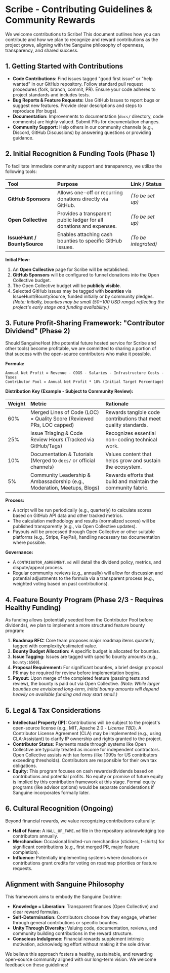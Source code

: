 # Scribe - Contributing Guidelines & Community Rewards

We welcome contributions to Scribe! This document outlines how you can contribute and how we plan to recognize and reward contributions as the project grows, aligning with the Sanguine philosophy of openness, transparency, and shared success.

## 1. Getting Started with Contributions

*   **Code Contributions:** Find issues tagged "good first issue" or "help wanted" in our GitHub repository. Follow standard pull request procedures (fork, branch, commit, PR). Ensure your code adheres to project standards and includes tests.
*   **Bug Reports & Feature Requests:** Use GitHub Issues to report bugs or suggest new features. Provide clear descriptions and steps to reproduce (for bugs).
*   **Documentation:** Improvements to documentation (`docs/` directory, code comments) are highly valued. Submit PRs for documentation changes.
*   **Community Support:** Help others in our community channels (e.g., Discord, GitHub Discussions) by answering questions or providing guidance.

## 2. Initial Recognition & Funding Tools (Phase 1)

To facilitate immediate community support and transparency, we utilize the following tools:

| Tool              | Purpose                                                                 | Link / Status        |
| :---------------- | :---------------------------------------------------------------------- | :------------------- |
| **GitHub Sponsors** | Allows one-off or recurring donations directly via GitHub.              | *(To be set up)*     |
| **Open Collective** | Provides a transparent public ledger for all donations and expenses.    | *(To be set up)*     |
| **IssueHunt / BountySource** | Enables attaching cash bounties to specific GitHub issues. | *(To be integrated)* |

**Initial Flow:**

1.  An **Open Collective** page for Scribe will be established.
2.  **GitHub Sponsors** will be configured to funnel donations into the Open Collective budget.
3.  The Open Collective budget will be **publicly visible**.
4.  Selected GitHub issues may be tagged with **bounties** via IssueHunt/BountySource, funded initially or by community pledges.
    *(Note: Initially, bounties may be small ($50-$100 USD range) reflecting the project's early stage and funding availability.)*

## 3. Future Profit-Sharing Framework: "Contributor Dividend" (Phase 2)

Should SanguineHost (the potential future hosted service for Scribe and other tools) become profitable, we are committed to sharing a portion of that success with the open-source contributors who make it possible.

**Formula:**

```
Annual Net Profit = Revenue - COGS - Salaries - Infrastructure Costs - Taxes
Contributor Pool = Annual Net Profit * 10% (Initial Target Percentage)
```

**Distribution Key (Example - Subject to Community Review):**

| Weight | Metric                                                       | Rationale                                                    |
| :----- | :----------------------------------------------------------- | :----------------------------------------------------------- |
| 60%    | Merged Lines of Code (LOC) × Quality Score (Reviewed PRs, LOC capped) | Rewards tangible code contributions that meet quality standards. |
| 25%    | Issue Triaging & Code Review Hours (Tracked via GitHub/Tags) | Recognizes essential non-coding technical work.              |
| 10%    | Documentation & Tutorials (Merged to `docs/` or official channels) | Values content that helps grow and sustain the ecosystem.    |
| 5%     | Community Leadership & Ambassadorship (e.g., Moderation, Meetups, Blogs) | Rewards efforts that build and maintain the community fabric. |

**Process:**

*   A script will be run periodically (e.g., quarterly) to calculate scores based on GitHub API data and other tracked metrics.
*   The calculation methodology and results (normalized scores) will be published transparently (e.g., via Open Collective updates).
*   Payouts will be processed through Open Collective or other suitable platforms (e.g., Stripe, PayPal), handling necessary tax documentation where possible.

**Governance:**

*   A `CONTRIBUTOR_AGREEMENT.md` will detail the dividend policy, metrics, and dispute/appeal process.
*   Regular community reviews (e.g., annually) will allow for discussion and potential adjustments to the formula via a transparent process (e.g., weighted voting based on past contributions).

## 4. Feature Bounty Program (Phase 2/3 - Requires Healthy Funding)

As funding allows (potentially seeded from the Contributor Pool before dividends), we plan to implement a more structured feature bounty program:

1.  **Roadmap RFC:** Core team proposes major roadmap items quarterly, tagged with complexity/estimated value.
2.  **Bounty Budget Allocation:** A specific budget is allocated for bounties.
3.  **Issue Tagging:** Issues are tagged with specific bounty amounts (e.g., `bounty:$500`).
4.  **Proposal Requirement:** For significant bounties, a brief design proposal PR may be required for review before implementation begins.
5.  **Payout:** Upon merge of the completed feature (passing tests and review), the bounty is paid out via Open Collective.
    *(Note: While larger bounties are envisioned long-term, initial bounty amounts will depend heavily on available funding and may start small.)*

## 5. Legal & Tax Considerations

*   **Intellectual Property (IP):** Contributions will be subject to the project's open-source license (e.g., MIT, Apache 2.0 - *License TBD*). A Contributor License Agreement (CLA) may be implemented (e.g., using CLA-Assistant) to clarify IP ownership and rights granted to the project.
*   **Contributor Status:** Payments made through systems like Open Collective are typically treated as income for independent contractors. Open Collective assists with tax forms (like 1099s for US contributors exceeding thresholds). Contributors are responsible for their own tax obligations.
*   **Equity:** This program focuses on cash rewards/dividends based on contributions and potential profits. No equity or promise of future equity is implied by this contribution framework at this stage. Formal equity programs (like advisor options) would be separate considerations if Sanguine incorporates formally later.

## 6. Cultural Recognition (Ongoing)

Beyond financial rewards, we value recognizing contributions culturally:

*   **Hall of Fame:** A `HALL_OF_FAME.md` file in the repository acknowledging top contributors annually.
*   **Merchandise:** Occasional limited-run merchandise (stickers, t-shirts) for significant contributions (e.g., first merged PR, major feature completion).
*   **Influence:** Potentially implementing systems where donations or contributions grant credits for voting on roadmap priorities or feature requests.

## Alignment with Sanguine Philosophy

This framework aims to embody the Sanguine Doctrine:

*   **Knowledge = Liberation:** Transparent finances (Open Collective) and clear reward formulas.
*   **Self-Determination:** Contributors choose how they engage, whether through general contributions or specific bounties.
*   **Unity Through Diversity:** Valuing code, documentation, reviews, and community building contributions in the reward structure.
*   **Conscious Indulgence:** Financial rewards supplement intrinsic motivation, acknowledging effort without making it the sole driver.

We believe this approach fosters a healthy, sustainable, and rewarding open-source community aligned with our long-term vision. We welcome feedback on these guidelines!